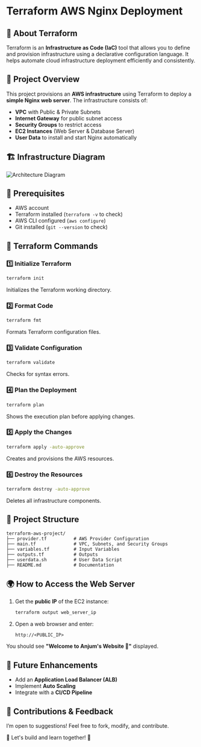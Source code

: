 # Terraform AWS Nginx Deployment

## 📌 About Terraform
Terraform is an **Infrastructure as Code (IaC)** tool that allows you to define and provision infrastructure using a declarative configuration language. It helps automate cloud infrastructure deployment efficiently and consistently.

## 🚀 Project Overview
This project provisions an **AWS infrastructure** using Terraform to deploy a **simple Nginx web server**. The infrastructure consists of:

- **VPC** with Public & Private Subnets
- **Internet Gateway** for public subnet access
- **Security Groups** to restrict access
- **EC2 Instances** (Web Server & Database Server)
- **User Data** to install and start Nginx automatically

## 🏗️ Infrastructure Diagram
![Architecture Diagram](https://medium.com/@snahidaanjum/title-i-built-my-own-aws-infrastructure-using-terraform-and-you-can-too-147282caa63f)

## 🔧 Prerequisites
- AWS account
- Terraform installed (`terraform -v` to check)
- AWS CLI configured (`aws configure`)
- Git installed (`git --version` to check)

## 📜 Terraform Commands

### **1️⃣ Initialize Terraform**
```bash
terraform init
```
Initializes the Terraform working directory.

### **2️⃣ Format Code**
```bash
terraform fmt
```
Formats Terraform configuration files.

### **3️⃣ Validate Configuration**
```bash
terraform validate
```
Checks for syntax errors.

### **4️⃣ Plan the Deployment**
```bash
terraform plan
```
Shows the execution plan before applying changes.

### **5️⃣ Apply the Changes**
```bash
terraform apply -auto-approve
```
Creates and provisions the AWS resources.

### **6️⃣ Destroy the Resources**
```bash
terraform destroy -auto-approve
```
Deletes all infrastructure components.

## 📂 Project Structure
```
terraform-aws-project/
├── provider.tf          # AWS Provider Configuration
├── main.tf              # VPC, Subnets, and Security Groups
├── variables.tf         # Input Variables
├── outputs.tf           # Outputs
├── userdata.sh          # User Data Script
├── README.md            # Documentation
```

## 🌍 How to Access the Web Server
1. Get the **public IP** of the EC2 instance:
   ```bash
   terraform output web_server_ip
   ```
2. Open a web browser and enter:
   ```
   http://<PUBLIC_IP>
   ```
You should see **"Welcome to Anjum's Website 🚀"** displayed.

## 🎯 Future Enhancements
- Add an **Application Load Balancer (ALB)**
- Implement **Auto Scaling**
- Integrate with a **CI/CD Pipeline**

## 🤝 Contributions & Feedback
I’m open to suggestions! Feel free to fork, modify, and contribute.

📢 Let's build and learn together! 🚀


